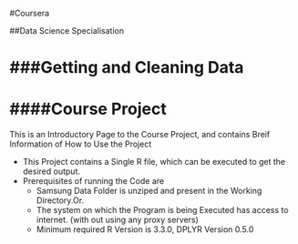 #Coursera 

##Data Science Specialisation

###Getting and Cleaning Data 
=========================

####Course Project
==============

This is an Introductory Page to the Course Project, and contains Breif Information of How to Use the Project

* This Project contains a Single R file, which can be executed to get the desired output.
* Prerequisites of running the Code are
  * Samsung Data Folder is unziped and present in the Working Directory.<return>Or.
  * The system on which the Program is being Executed has access to internet. (with out using any proxy servers)
  * Minimum required R Version is 3.3.0, DPLYR Version 0.5.0
